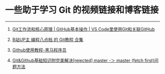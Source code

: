 # 一些助于学习 Git 的视频链接和博客链接

---

1. [Git工作流和核心原理 | GitHub基本操作 | VS Code里使用Git和关联GitHub][Git工作流和核心原理]

1. [B站UP主 编程八点档 的 Git教程 合集][编程八点档 的 Git教程 合集]

2. [Github使用教程-黑马程序员][Github使用教程-黑马程序员]

3. [Git&Github基础知识附完美解决[rejected] master -＞ master (fetch first)问题方法][Git&Github基础知识]


[Git&Github基础知识]: https://blog.csdn.net/qq_44631615/article/details/124360109?spm=1001.2101.3001.6650.2&utm_medium=distribute.pc_relevant.none-task-blog-2%7Edefault%7ECTRLIST%7ERate-2-124360109-blog-52780677.235%5Ev38%5Epc_relevant_anti_t3_base&depth_1-utm_source=distribute.pc_relevant.none-task-blog-2%7Edefault%7ECTRLIST%7ERate-2-124360109-blog-52780677.235%5Ev38%5Epc_relevant_anti_t3_base&utm_relevant_index=3

[Git工作流和核心原理]: https://www.bilibili.com/video/BV1r3411F7kn/?spm_id_from=333.1007.top_right_bar_window_custom_collection.content.click&vd_source=4f65863adf19c12522e7026402e62e53

[GitHub使用教程-黑马程序员]: https://www.bilibili.com/video/BV1st411r7Sj?p=1&vd_source=4f65863adf19c12522e7026402e62e53

[编程八点档 的 Git教程 合集]: https://space.bilibili.com/1056179587/channel/seriesdetail?sid=2276054
